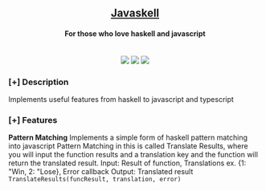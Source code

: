 <h2 align="center"><u>Javaskell</u></h2>

<h4 align="center"> For those who love haskell and javascript </h4>

<p align="center">
<br>
    <img src="https://img.shields.io/badge/Open%20Source-Yes-orange?style=flat-square">
    <img src="https://img.shields.io/badge/Made%20In-USA-green?style=flat-square">
    <img src="https://img.shields.io/badge/Written%20In-Typescript and Javascript-blue?style=flat-square">
</p>

### [+] Description
Implements useful features from haskell to javascript and typescript

### [+] Features
**Pattern Matching**
    Implements a simple form of haskell pattern matching into javascript
    Pattern Matching in this is called Translate Results, where you will input the function results and a translation key and the function will return the translated result.
    Input:
        Result of function,
        Translations ex. {1: "Win, 2: "Lose},
        Error callback
    Output:
        Translated result
    `TranslateResults(funcResult, translation, error)`
